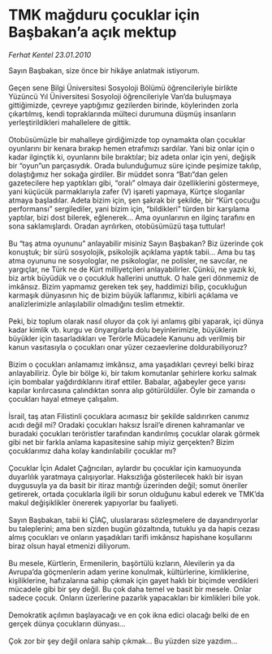# TMK mağduru çocuklar için Başbakan’a açık mektup

*Ferhat Kentel 23.01.2010*

<div class="taraf_structure_2col_1zq">
<div class="margen_n">



 <p>Sayın Başbakan, size önce bir hikâye anlatmak istiyorum. <br/><br/>Geçen sene Bilgi Üniversitesi Sosyoloji Bölümü öğrencileriyle birlikte Yüzüncü Yıl Üniversitesi Sosyoloji öğrencileriyle Van’da buluşmaya gittiğimizde, çevreye yaptığımız gezilerden birinde, köylerinden zorla çıkartılmış, kendi topraklarında mülteci durumuna düşmüş insanların yerleştirildikleri mahallelere de gittik.<br/><br/>Otobüsümüzle bir mahalleye girdiğimizde top oynamakta olan çocuklar oyunlarını bir kenara bırakıp hemen etrafımızı sardılar. Yani biz onlar için o kadar ilginçtik ki, oyunlarını bile bıraktılar; biz adeta onlar için yeni, değişik bir “oyun”un parçasıydık. Orada bulunduğumuz süre içinde peşimize takılıp, dolaştığımız her sokağa girdiler. Bir müddet sonra “Batı”dan gelen gazetecilere hep yaptıkları gibi, “oralı” olmaya dair özelliklerini göstermeye, yani küçücük parmaklarıyla zafer (V) işareti yapmaya, Kürtçe sloganlar atmaya başladılar. Adeta bizim için, şen şakrak bir şekilde, bir “Kürt çocuğu performansı” sergilediler, yani bizim için, “bildikleri” türden bir karşılama yaptılar, bizi dost bilerek, eğlenerek... Ama oyunlarının en ilginç tarafını en sona saklamışlardı. Oradan ayrılırken, otobüsümüzü taşa tuttular! <br/><br/>Bu “taş atma oyununu” anlayabilir misiniz Sayın Başbakan? Biz üzerinde çok konuştuk; bir sürü sosyolojik, psikolojik açıklama yaptık tabii... Ama bu taş atma oyununu ne sosyologlar, ne psikologlar, ne polisler, ne savcılar, ne yargıçlar, ne Türk ne de Kürt milliyetçileri anlayabilirler. Çünkü, ne yazık ki, biz artık büyüdük ve o çocukluk hallerini unuttuk. O hale geri dönmemiz de imkânsız. Bizim yapmamız gereken tek şey, haddimizi bilip, çocukluğun karmaşık dünyasının hiç de bizim büyük laflarımız, kibirli açıklama ve analizlerimizle anlaşılabilir olmadığını teslim etmektir. <br/><br/>Peki, biz toplum olarak nasıl oluyor da çok iyi anlamış gibi yaparak, içi dünya kadar kimlik vb. kurgu ve önyargılarla dolu beyinlerimizle, büyüklerin büyükler için tasarladıkları ve Terörle Mücadele Kanunu adı verilmiş bir kanun vasıtasıyla o çocukları onar yüzer cezaevlerine doldurabiliyoruz? <br/><br/>Bizim o çocukları anlamamız imkânsız, ama yaşadıkları çevreyi belki biraz anlayabiliriz. Öyle bir bölge ki, bir takım komutanlar şehirlere korku salmak için bombalar yağdırdıklarını itiraf ettiler. Babalar, ağabeyler gece yarısı kapılar kırılırcasına çalındıktan sonra alıp götürüldüler. Öyle bir zamanda o çocukları hayal etmeye çalışalım. <br/><br/>İsrail, taş atan Filistinli çocuklara acımasız bir şekilde saldırırken canımız acıdı değil mi? Oradaki çocukları haksız İsrail’e direnen kahramanlar ve buradaki çocukları teröristler tarafından kandırılmış çocuklar olarak görmek gibi net bir farkla anlama kapasitesine sahip miyiz gerçekten? Bizim çocuklarımız daha kolay kandırılabilir çocuklar mı? <br/><br/>Çocuklar İçin Adalet Çağrıcıları, aylardır bu çocuklar için kamuoyunda duyarlılık yaratmaya çalışıyorlar. Haksızlığa gösterilecek haklı bir isyan duygusuyla ya da basit bir itiraz mantığı üzerinden değil; somut öneriler getirerek, ortada çocuklarla ilgili bir sorun olduğunu kabul ederek ve TMK’da makul değişiklikler önererek yapıyorlar bu faaliyeti. <br/><br/>Sayın Başbakan, tabii ki ÇİAÇ, uluslararası sözleşmelere de dayandırıyorlar bu taleplerini; ama ben sizden bugün gözaltında, tutuklu ya da hapis cezası almış çocukları ve onların yaşadıkları tarifi imkânsız hapishane koşullarını biraz olsun hayal etmenizi diliyorum. <br/><br/>Bu mesele, Kürtlerin, Ermenilerin, başörtülü kızların, Alevilerin ya da Avrupa’da göçmenlerin adam yerine konulmak, kültürlerine, kimliklerine, kişiliklerine, hafızalarına sahip çıkmak için gayet haklı bir biçimde verdikleri mücadele gibi bir şey değil. Bu çok daha temel ve basit bir mesele. Onlar sadece çocuk. Onların üzerlerine pazarlık yapacakları bir kimlikleri bile yok. <br/><br/>Demokratik açılımın başlayacağı ve en çok ikna edici olacağı belki de en gerçek dünya çocukların dünyası... <br/><br/>Çok zor bir şey değil onlara sahip çıkmak... Bu yüzden size yazdım... </p>
<br/>
<br/>
<br/>



<br/>


<div id="taraf_not">
</div>

</div>


</div>
